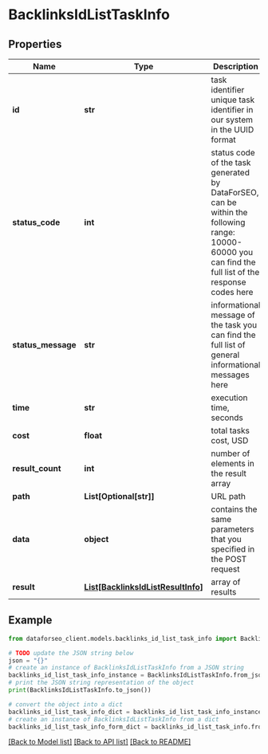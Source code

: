 # BacklinksIdListTaskInfo


## Properties

Name | Type | Description | Notes
------------ | ------------- | ------------- | -------------
**id** | **str** | task identifier unique task identifier in our system in the UUID format | [optional] 
**status_code** | **int** | status code of the task generated by DataForSEO, can be within the following range: 10000-60000 you can find the full list of the response codes here | [optional] 
**status_message** | **str** | informational message of the task you can find the full list of general informational messages here | [optional] 
**time** | **str** | execution time, seconds | [optional] 
**cost** | **float** | total tasks cost, USD | [optional] 
**result_count** | **int** | number of elements in the result array | [optional] 
**path** | **List[Optional[str]]** | URL path | [optional] 
**data** | **object** | contains the same parameters that you specified in the POST request | [optional] 
**result** | [**List[BacklinksIdListResultInfo]**](BacklinksIdListResultInfo.md) | array of results | [optional] 

## Example

```python
from dataforseo_client.models.backlinks_id_list_task_info import BacklinksIdListTaskInfo

# TODO update the JSON string below
json = "{}"
# create an instance of BacklinksIdListTaskInfo from a JSON string
backlinks_id_list_task_info_instance = BacklinksIdListTaskInfo.from_json(json)
# print the JSON string representation of the object
print(BacklinksIdListTaskInfo.to_json())

# convert the object into a dict
backlinks_id_list_task_info_dict = backlinks_id_list_task_info_instance.to_dict()
# create an instance of BacklinksIdListTaskInfo from a dict
backlinks_id_list_task_info_form_dict = backlinks_id_list_task_info.from_dict(backlinks_id_list_task_info_dict)
```
[[Back to Model list]](../README.md#documentation-for-models) [[Back to API list]](../README.md#documentation-for-api-endpoints) [[Back to README]](../README.md)



